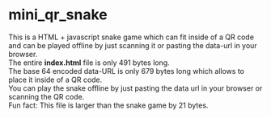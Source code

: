 # mini_qr_snake
This is a HTML + javascript snake game which can fit inside of a QR code and can be played offline by just scanning it or pasting the data-url in your browser.<br>
The entire **index.html** file is only 491 bytes long. <br>
The base 64 encoded data-URL is only 679 bytes long which allows to place it inside of a QR code. <br>
You can play the snake offline by just pasting the data url in your browser or scanning the QR code. <br>
Fun fact: This file is larger than the snake game by 21 bytes.
